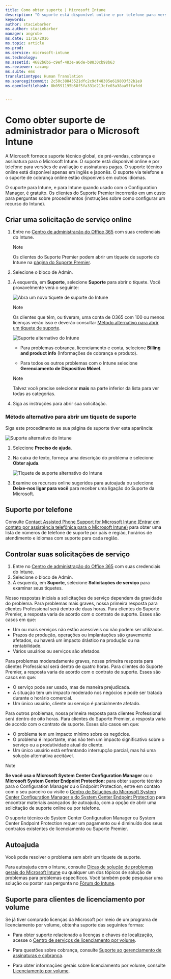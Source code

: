 ```yaml
---
title: Como obter suporte | Microsoft Intune
description: "O suporte está disponível online e por telefone para versões de avaliação e assinaturas pagas."
keywords: 
author: staciebarker
ms.author: staciebarker
manager: angrobe
ms.date: 11/16/2016
ms.topic: article
ms.prod: 
ms.service: microsoft-intune
ms.technology: 
ms.assetid: 4682b6b6-c9ef-483e-a6de-b8830cb98b63
ms.reviewer: cacamp
ms.suite: ems
translationtype: Human Translation
ms.sourcegitcommit: 2c50c38843521dfc2c9df48305e619803f32b1e9
ms.openlocfilehash: 8b0591195b58f5fa331d213cfe03a38aa5ffafdd


---
```


# <a name="how-to-get-admin-support-for-microsoft-intune"></a>Como obter suporte de administrador para o Microsoft Intune

A Microsoft fornece suporte técnico global, de pré-vendas, cobrança e assinatura para o Microsoft Intune. O suporte está disponível online e por telefone para versões de avaliação e assinaturas pagas. O suporte técnico online está disponível apenas em inglês e japonês. O suporte via telefone e o suporte de cobrança online estão disponíveis em outros idiomas.

O suporte para Intune, e para Intune quando usado com o Configuration Manager, é gratuito. Os clientes do Suporte Premier incorrerão em um custo para perguntas sobre procedimentos (instruções sobre como configurar um recurso do Intune).

## <a name="create-an-online-service-request"></a>Criar uma solicitação de serviço online

1.  Entre no [Centro de administração do Office 365](https://portal.office.com) com suas credenciais do Intune. 
    >[!NOTE]
    >
    >Os clientes do Suporte Premier podem abrir um tíquete de suporte do Intune na [página do Suporte Premier](https://support.microsoft.com/en-us/premier/contacts).

2.  Selecione o bloco de Admin.
3.  À esquerda, em **Suporte**, selecione **Suporte** para abrir o tíquete. Você provavelmente verá o seguinte:

    ![Abra um novo tíquete de suporte do Intune](../media/support-open-ticket.png)

    >[!NOTE]
    >
    >  Os clientes que têm, ou tiveram, uma conta de O365 com 100 ou menos licenças verão isso e deverão consultar [Método alternativo para abrir um tíquete de suporte](#alternate-method-to-open-a-support-ticket).
    >  
    > ![Suporte alternativo do Intune](../media/alternate-support-ui.png)

    -   Para problemas cobrança, licenciamento e conta, selecione **Billing and product info** (Informações de cobrança e produto).

    -   Para todos os outros problemas com o Intune selecione **Gerenciamento de Dispositivo Móvel**.

    > [!NOTE]
    > Talvez você precise selecionar **mais** na parte inferior da lista para ver todas as categorias.

3.  Siga as instruções para abrir sua solicitação. 

### <a name="alternate-method-to-open-a-support-ticket"></a>Método alternativo para abrir um tíquete de suporte

Siga este procedimento se sua página de suporte tiver esta aparência:

![Suporte alternativo do Intune](../media/alternate-support-ui.png)


1. Selecione **Preciso de ajuda**.
2. Na caixa de texto, forneça uma descrição do problema e selecione **Obter ajuda**.

    ![Tíquete de suporte alternativo do Intune](../media/support-need-help.png)

3. Examine os recursos online sugeridos para autoajuda ou selecione **Deixe-nos ligar para você** para receber uma ligação do Suporte da Microsoft.

## <a name="support-by-phone"></a>Suporte por telefone
Consulte [Contact Assisted Phone Support for Microsoft Intune (Entrar em contato por assistência telefônica para o Microsoft Intune)](contact-assisted-phone-support-for-microsoft-intune.md) para obter uma lista de números de telefone de suporte por país e região, horários de atendimento e idiomas com suporte para cada região.

## <a name="track-your-service-requests"></a>Controlar suas solicitações de serviço
1.  Entre no [Centro de administração do Office 365](https://portal.office.com) com suas credenciais do Intune. 
2.  Selecione o bloco de Admin.
3.  À esquerda, em **Suporte**, selecione **Solicitações de serviço** para examinar seus tíquetes. 

Nosso respostas iniciais a solicitações de serviço dependem da gravidade do problema. Para problemas mais graves, nossa primeira resposta para clientes Professional será dentro de duas horas. Para clientes do Suporte Premier, a resposta varia de acordo com o contrato de suporte. Esses são casos em que:

- Um ou mais serviços não estão acessíveis ou não podem ser utilizados. 
- Prazos de produção, operações ou implantações são gravemente afetados, ou haverá um impacto drástico na produção ou na rentabilidade. 
- Vários usuários ou serviços são afetados.

Para problemas moderadamente graves, nossa primeira resposta para clientes Professional será dentro de quatro horas. Para clientes do Suporte Premier, a resposta varia de acordo com o contrato de suporte.  Esses são casos em que:

- O serviço pode ser usado, mas de maneira prejudicada. 
- A situação tem um impacto moderado nos negócios e pode ser tratada durante o horário comercial. 
- Um único usuário, cliente ou serviço é parcialmente afetado.

Para outros problemas, nossa primeira resposta para clientes Professional será dentro de oito horas. Para clientes do Suporte Premier, a resposta varia de acordo com o contrato de suporte.  Esses são casos em que:

- O problema tem um impacto mínimo sobre os negócios. 
- O problema é importante, mas não tem um impacto significativo sobre o serviço ou a produtividade atual do cliente. 
- Um único usuário está enfrentando interrupção parcial, mas há uma solução alternativa aceitável.

> [!NOTE]
> **Se você usa o Microsoft System Center Configuration Manager** ou o **Microsoft System Center Endpoint Protection:** para obter suporte técnico para o Configuration Manager ou o Endpoint Protection, entre em contato com o seu parceiro ou visite o [Centro de Soluções do Microsoft System Center Configuration Manager e do System Center Endpoint Protection](http://www.microsoft.com/en-us/server-cloud/products/system-center-2012-r2/resources.aspx) para encontrar materiais avançados de autoajuda, com a opção de abrir uma solicitação de suporte online ou por telefone.
>
> O suporte técnico do System Center Configuration Manager ou System Center Endpoint Protection requer um pagamento ou é diminuído dos seus contratos existentes de licenciamento ou Suporte Premier.

## <a name="self-help"></a>Autoajuda

Você pode resolver o problema sem abrir um tíquete de suporte.

Para autoajuda com o Intune, consulte [Dicas de solução de problemas gerais do Microsoft Intune](general-troubleshooting-tips-for-microsoft-intune.md) ou qualquer um dos tópicos de solução de problemas para problemas específicos. Você também pode pesquisar uma solução ou postar sua pergunta no [Fórum do Intune](https://social.technet.microsoft.com/Forums/en-US/home?forum=microsoftintuneprod). 

## <a name="support-for-volume-licensing-customers"></a>Suporte para clientes de licenciamento por volume
Se já tiver comprado licenças da Microsoft por meio de um programa de licenciamento por volume, obtenha suporte das seguintes formas:

-   Para obter suporte relacionado a licenças e chaves de localização, acesse o [Centro de serviços de licenciamento por volume](http://go.microsoft.com/fwlink/p/?LinkID=282016).

-   Para questões sobre cobrança, consulte [Suporte ao gerenciamento de assinaturas e cobrança](http://support.microsoft.com/oas/default.aspx?prid=15371).

-   Para obter informações gerais sobre licenciamento por volume, consulte [Licenciamento por volume](http://go.microsoft.com/fwlink/p/?LinkID=282015).



<!--HONumber=Nov16_HO3-->


